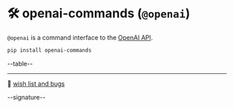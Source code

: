 # 🛠️ openai-commands (`@openai`)

`@openai` is a command interface to the [OpenAI API](https://beta.openai.com/docs/introduction).

```bash
pip install openai-commands
```

--table--

---

🎁 [wish list and bugs](https://github.com/kamangir/openai-commands/issues/13)

--signature--